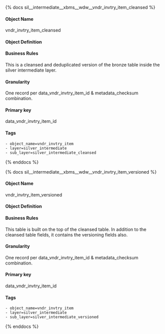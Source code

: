 {% docs sil__intermediate__xbms__wdw__vndr_invtry_item_cleansed %}

#### Object Name
vndr_invtry_item_cleansed

#### Object Definition


#### Business Rules
This is a cleansed and deduplicated version of the bronze table inside the silver intermediate layer.

#### Granularity
One record per data_vndr_invtry_item_id & metadata_checksum combination.

#### Primary key
data_vndr_invtry_item_id

#### Tags
    - object_name=vndr_invtry_item
    - layer=silver_intermediate
    - sub_layer=silver_intermediate_cleansed

{% enddocs %}

{% docs sil__intermediate__xbms__wdw__vndr_invtry_item_versioned %}

#### Object Name
vndr_invtry_item_versioned

#### Object Definition


#### Business Rules
This table is built on the top of the cleansed table. In addition to the cleansed table fields, it contains the versioning fields also.

#### Granularity
One record per data_vndr_invtry_item_id & metadata_checksum combination.

#### Primary key
data_vndr_invtry_item_id

#### Tags
    - object_name=vndr_invtry_item
    - layer=silver_intermediate
    - sub_layer=silver_intermediate_versioned

{% enddocs %}
